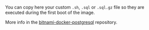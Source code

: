 You can copy here your custom `.sh`, `.sql` or `.sql.gz` file so they are executed during the first boot of the image.

More info in the [bitnami-docker-postgresql](https://github.com/bitnami/bitnami-docker-postgresql#initializing-a-new-instance) repository.